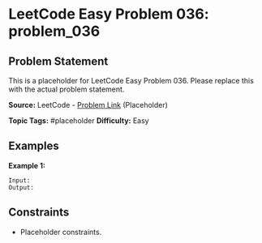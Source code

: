 # LeetCode Easy Problem 036: problem_036

## Problem Statement

This is a placeholder for LeetCode Easy Problem 036.
Please replace this with the actual problem statement.

**Source:** LeetCode - [Problem Link](https://leetcode.com/problems/problem-036/) (Placeholder)

**Topic Tags:** #placeholder
**Difficulty:** Easy

## Examples

**Example 1:**

```
Input:
Output:
```

## Constraints

- Placeholder constraints.
